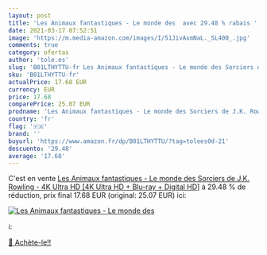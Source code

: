 ```yaml
---
layout: post
title: 'Les Animaux fantastiques - Le monde des  avec 29.48 % rabais '
date: 2021-03-17 07:52:51
image: 'https://m.media-amazon.com/images/I/51JivAxmNaL._SL400_.jpg'
comments: true
category: ofertas
author: 'tole.es'
slug: 'B01LTHYTTU-fr Les Animaux fantastiques - Le monde des Sorciers de J.K....'
sku: 'B01LTHYTTU-fr'
actualPrice: 17.68 EUR
currency: EUR
price: 17.68
comparePrice: 25.07 EUR
prodname: 'Les Animaux fantastiques - Le monde des Sorciers de J.K. Rowling - 4K Ultra HD [4K Ultra HD + Blu-ray + Digital HD]'
country: 'fr'
flag: '🇫🇷'
brand: ''
buyurl: 'https://www.amazon.fr/dp/B01LTHYTTU/?tag=tolees0d-21'
descuento: '29.48'
average: '17.68'
---
```


C'est en vente [Les Animaux fantastiques - Le monde des Sorciers de J.K. Rowling - 4K Ultra HD [4K Ultra HD + Blu-ray + Digital HD]](https://www.amazon.fr/dp/B01LTHYTTU/?tag=tolees0d-21)  à  29.48 % de réduction, prix final  17.68 EUR (original: 25.07 EUR) ici:

[![Les Animaux fantastiques - Le monde des ](https://m.media-amazon.com/images/I/51JivAxmNaL._SL400_.jpg)](https://www.amazon.fr/dp/B01LTHYTTU/?tag=tolees0d-21)

ℹ️:


[🛒 Achète-le!!](https://www.amazon.fr/dp/B01LTHYTTU/?tag=tolees0d-21)
